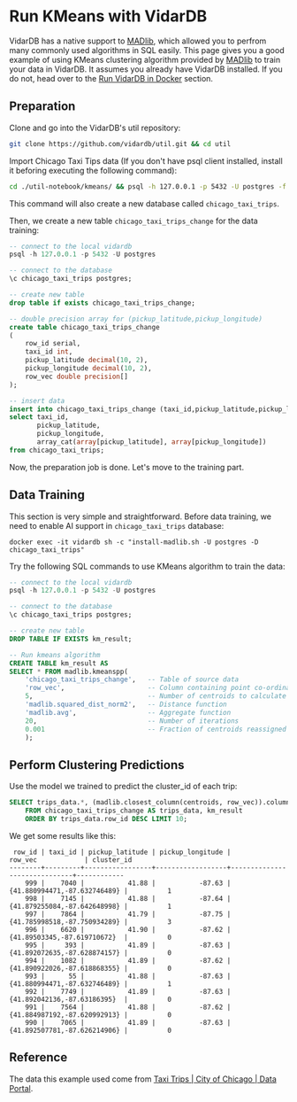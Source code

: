 # Run KMeans with VidarDB

VidarDB has a native support to [MADlib](https://madlib.apache.org/index.html), which allowed you to perfrom many commonly used algorithms in SQL easily. This page gives you a good example of using KMeans clustering algorithm provided by [MADlib](https://madlib.apache.org/index.html) to train your data in VidarDB. It assumes you already have VidarDB installed. If you do not, head over to the [Run VidarDB in Docker](./run_vidarDB_in_docker.md) section.

## Preparation

Clone and go into the VidarDB's util repository:

```sh
git clone https://github.com/vidardb/util.git && cd util
```

Import Chicago Taxi Tips data (If you don't have psql client installed, install it beforing executing the following command):

```sh
cd ./util-notebook/kmeans/ && psql -h 127.0.0.1 -p 5432 -U postgres -f ./import-data_chicago_taxi_trips.sql
```

This command will also create a new database called `chicago_taxi_trips`.

Then, we create a new table `chicago_taxi_trips_change` for the data training:

```sql
-- connect to the local vidardb
psql -h 127.0.0.1 -p 5432 -U postgres

-- connect to the database
\c chicago_taxi_trips postgres;

-- create new table
drop table if exists chicago_taxi_trips_change;

-- double precision array for (pickup_latitude,pickup_longitude)
create table chicago_taxi_trips_change
(
    row_id serial,
    taxi_id int,
    pickup_latitude decimal(10, 2),
    pickup_longitude decimal(10, 2),
    row_vec double precision[]
);

-- insert data
insert into chicago_taxi_trips_change (taxi_id,pickup_latitude,pickup_longitude, row_vec)
select taxi_id,
       pickup_latitude,
       pickup_longitude,
       array_cat(array[pickup_latitude], array[pickup_longitude])
from chicago_taxi_trips;
```

Now, the preparation job is done. Let's move to the training part.

## Data Training

This section is very simple and straightforward. Before data training, we need to enable AI support in `chicago_taxi_trips` database:

```shell
docker exec -it vidardb sh -c "install-madlib.sh -U postgres -D chicago_taxi_trips"
```

Try the following SQL commands to use KMeans algorithm to train the data:

```sql
-- connect to the local vidardb
psql -h 127.0.0.1 -p 5432 -U postgres

-- connect to the database
\c chicago_taxi_trips postgres;

-- create new table
DROP TABLE IF EXISTS km_result;

-- Run kmeans algorithm
CREATE TABLE km_result AS
SELECT * FROM madlib.kmeanspp(
    'chicago_taxi_trips_change',   -- Table of source data
    'row_vec',                     -- Column containing point co-ordinates 
    5,                             -- Number of centroids to calculate
    'madlib.squared_dist_norm2',   -- Distance function
    'madlib.avg',                  -- Aggregate function
    20,                            -- Number of iterations
    0.001                          -- Fraction of centroids reassigned to keep iterating 
    );
```

## Perform Clustering Predictions

Use the model we trained to predict the cluster_id of each trip:

```sql
SELECT trips_data.*, (madlib.closest_column(centroids, row_vec)).column_id AS cluster_id
    FROM chicago_taxi_trips_change AS trips_data, km_result
    ORDER BY trips_data.row_id DESC LIMIT 10;
```

We get some results like this:

```
 row_id | taxi_id | pickup_latitude | pickup_longitude |           row_vec            | cluster_id 
--------+---------+-----------------+------------------+------------------------------+------------
    999 |    7040 |           41.88 |           -87.63 | {41.880994471,-87.632746489} |          1
    998 |    7145 |           41.88 |           -87.64 | {41.879255084,-87.642648998} |          1
    997 |    7864 |           41.79 |           -87.75 | {41.785998518,-87.750934289} |          3
    996 |    6620 |           41.90 |           -87.62 | {41.89503345,-87.619710672}  |          0
    995 |     393 |           41.89 |           -87.63 | {41.892072635,-87.628874157} |          0
    994 |    1082 |           41.89 |           -87.62 | {41.890922026,-87.618868355} |          0
    993 |      55 |           41.88 |           -87.63 | {41.880994471,-87.632746489} |          1
    992 |    7749 |           41.89 |           -87.63 | {41.892042136,-87.63186395}  |          0
    991 |    7564 |           41.88 |           -87.62 | {41.884987192,-87.620992913} |          0
    990 |    7065 |           41.89 |           -87.63 | {41.892507781,-87.626214906} |          0
```

## Reference

The data this example used come from [Taxi Trips | City of Chicago | Data Portal](https://data.cityofchicago.org/Transportation/Taxi-Trips/wrvz-psew).
